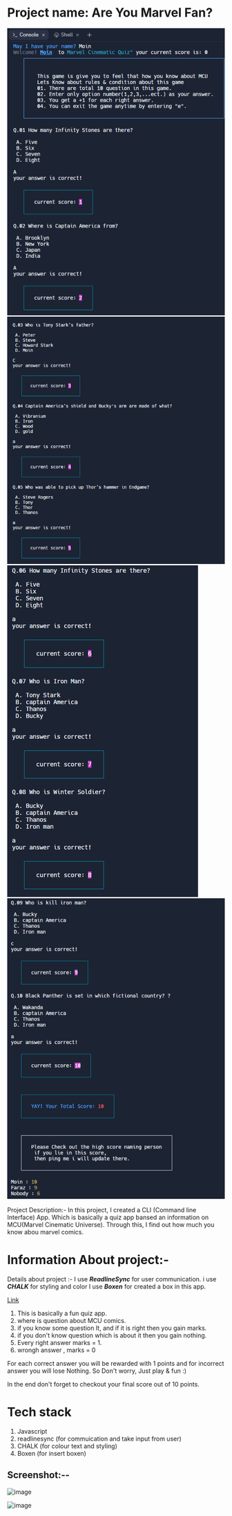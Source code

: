 # Project name: Are You Marvel Fan?

![](CLI-1.png) ![](CLI-2.png) 
![](CLI-3.png) ![](CLI-4.png)

Project Description:- In this project, I created a CLI (Command line Interface) App. Which is basically a quiz app bansed an information on MCU(Marvel Cinematic Universe). Through this, I find out how much you know abou marvel comics. 

# Information About project:- 

Details about project :- I use _**ReadlineSync**_ for user communication.
i use _**CHALK**_ for styling and color
I use _**Boxen**_ for created a box in this app.

[Link](https://replit.com/@mdmoinuddin3/Mark-2#index.jsembed=1&output=1)

1. This is basically a fun quiz app.
2. where is question about MCU comics.
3. if you know some question It, and if it is right then you gain marks.
4. if you don't know question which is about it then you gain nothing.
5. Every right answer marks = 1.
6. wrongh answer , marks = 0

For each correct answer you will be rewarded with 1 points and for incorrect answer you will lose Nothing.
So Don't worry, Just play & fun :)

In the end don't forget to checkout your final score out of 10 points.


# Tech stack

1. Javascript
2. readlinesync (for commuication and take input from user)
3. CHALK         (for colour text and styling)
4. Boxen         (for insert boxen)

## Screenshot:--

![image](https://user-images.githubusercontent.com/114233774/208834554-0149924a-5815-4a6b-baf2-560b8290fe80.png)

![image](https://user-images.githubusercontent.com/114233774/208834719-c6dcac7e-c6f4-4aae-ad2f-4aab94005f39.png)

